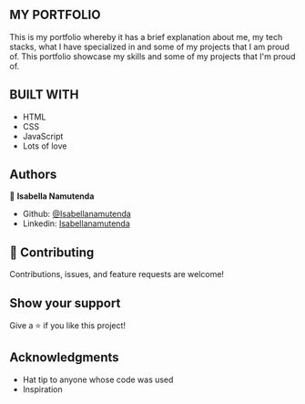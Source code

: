 ## MY PORTFOLIO
This is my portfolio whereby it has a brief explanation about me, my tech stacks, what I have specialized in and some of my projects that I am proud of.
This portfolio showcase my skills and some of my projects that I'm proud of.

## BUILT WITH
- HTML
- CSS
- JavaScript
- Lots of love



## Authors

👤 **Isabella Namutenda**

-   Github: [@Isabellanamutenda](https://github.com/Isabellanamutenda)
-   Linkedin: [Isabellanamutenda](https://www.linkedin.com/in/isabella-namutenda/)


## 🤝 Contributing

Contributions, issues, and feature requests are welcome!


## Show your support

Give a ⭐️ if you like this project!

## Acknowledgments

- Hat tip to anyone whose code was used
- Inspiration

